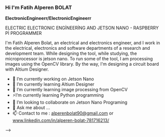 ###  Hi I'm Fatih Alperen BOLAT
**ElectronicEngineerr/ElectronicEngineerr** 
 
 ELECTRIC ELECTRONIC ENGİNEERİNG AND JETSON NANO - RASPBERRY Pİ PROGRAMMER 

I'm Fatih Alperen Bolat, an electrical and electronics engineer, and I work in the electrical, electronics and software departments of a research and development team. While designing the tool, while studying, the microprocessor is jetson nano. To run some of the tool, I am processing images using the OpenCV library. By the way, I'm designing a circuit board with Altium Designer.

- 🔭 I’m currently working on Jetson Nano
- 🌱 I’m currently learning Altium Designer 
- 🌱 I’m currently learning image processing from OpenCV
- ⚡I’m currently learning Python programming
- 👯 I’m looking to collaborate on Jetson Nano Programing
- 💬 Ask me about ...
- 📫 Contact to me : alperenbolat90@gmail.com or www.linkedin.com/in/alperen-bolat-781716213/

-->
